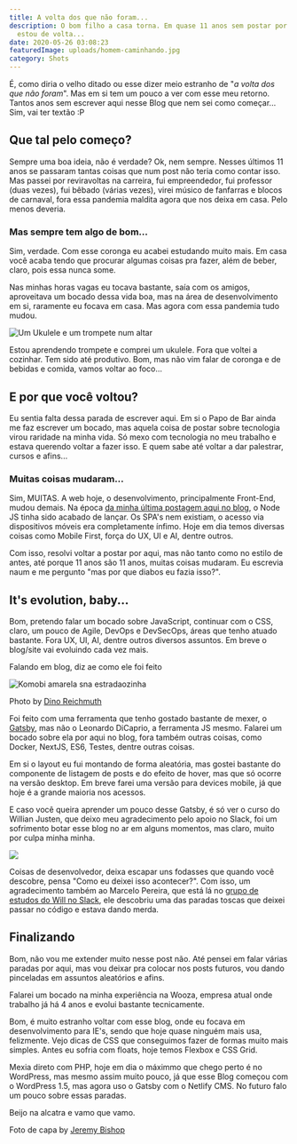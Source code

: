 ```yaml
---
title: A volta dos que não foram...
description: O bom filho a casa torna. Em quase 11 anos sem postar por aqui,
  estou de volta...
date: 2020-05-26 03:08:23
featuredImage: uploads/homem-caminhando.jpg
category: Shots
---
```

É, como diria o velho ditado ou esse dizer meio estranho de "*a volta dos que não foram*". Mas em si tem um pouco a ver com esse meu retorno. Tantos anos sem escrever aqui nesse Blog que nem sei como começar... Sim, vai ter textão :P

## Que tal pelo começo?

Sempre uma boa ideia, não é verdade? Ok, nem sempre. Nesses últimos 11 anos se passaram tantas coisas que num post não teria como contar isso. Mas passei por reviravoltas na carreira, fui empreendedor, fui professor (duas vezes), fui bêbado (várias vezes), virei músico de fanfarras e blocos de carnaval, fora essa pandemia maldita agora que nos deixa em casa. Pelo menos deveria.

### Mas sempre tem algo de bom...

Sim, verdade. Com esse coronga eu acabei estudando muito mais. Em casa você acaba tendo que procurar algumas coisas pra fazer, além de beber, claro, pois essa nunca some.

Nas minhas horas vagas eu tocava bastante, saía com os amigos, aproveitava um bocado dessa vida boa, mas na área de desenvolvimento em si, raramente eu focava em casa. Mas agora com essa pandemia tudo mudou.

![Um Ukulele e um trompete num altar](uploads/ukulele-trompete.jpg "Um Ukulele e um trompete num altar")

Estou aprendendo trompete e comprei um ukulele. Fora que voltei a cozinhar. Tem sido até produtivo. Bom, mas não vim falar de coronga e de bebidas e comida, vamos voltar ao foco...

## E por que você voltou?

Eu sentia falta dessa parada de escrever aqui. Em si o Papo de Bar ainda me faz escrever um bocado, mas aquela coisa de postar sobre tecnologia virou raridade na minha vida. Só mexo com tecnologia no meu trabalho e estava querendo voltar a fazer isso. E quem sabe até voltar a dar palestrar, cursos e afins...

### Muitas coisas mudaram...

Sim, MUITAS. A web hoje, o desenvolvimento, principalmente Front-End, mudou demais. Na época [da minha última postagem aqui no blog](/resultado-da-promocao-cms-brasil/), o Node JS tinha sido acabado de lançar. Os SPA's nem existiam, o acesso via dispositivos móveis era completamente ínfimo. Hoje em dia temos diversas coisas como Mobile First, força do UX, UI e AI, dentre outros.

Com isso, resolvi voltar a postar por aqui, mas não tanto como no estilo de antes, até porque 11 anos são 11 anos, muitas coisas mudaram. Eu escrevia naum e me pergunto "mas por que diabos eu fazia isso?".

## It's evolution, baby...

Bom, pretendo falar um bocado sobre JavaScript, continuar com o CSS, claro, um pouco de Agile, DevOps e DevSecOps, áreas que tenho atuado bastante. Fora UX, UI, AI, dentre outros diversos assuntos. Em breve o blog/site vai evoluindo cada vez mais.

Falando em blog, diz ae como ele foi feito

![Komobi amarela sna estradaozinha ](uploads/kombi-amarela.jpg "Komobi amarela sna estradaozinha ")

Photo by [Dino Reichmuth](https://unsplash.com/@dinoreichmuth?utm_source=unsplash&utm_medium=referral&utm_content=creditCopyText)

Foi feito com uma ferramenta que tenho gostado bastante de mexer, o [Gatsby](https://www.gatsbyjs.org/), mas não o Leonardo DiCaprio, a ferramenta JS mesmo. Falarei um bocado sobre ela por aqui no blog, fora também outras coisas, como Docker, NextJS, ES6, Testes, dentre outras coisas.

Em si o layout eu fui montando de forma aleatória, mas gostei bastante do componente de listagem de posts e do efeito de hover, mas que só ocorre na versão desktop. Em breve farei uma versão para devices mobile, já que hoje é a grande maioria nos acessos.

E caso você queira aprender um pouco desse Gatsby, é só ver o curso do Willian Justen, que deixo meu agradecimento pelo apoio no Slack, foi um sofrimento botar esse blog no ar em alguns momentos, mas claro, muito por culpa minha minha.

![](uploads/who-wrote-this-crap-code.jpg)

Coisas de desenvolvedor, deixa escapar uns fodasses que quando você descobre, pensa "Como eu deixei isso acontecer?". Com isso, um agradecimento também ao Marcelo Pereira, que está lá no [grupo de estudos do Will no Slack](https://slack-willianjusten.herokuapp.com/), ele descobriu uma das paradas toscas que deixei passar no código e estava dando merda.

## Finalizando

Bom, não vou me extender muito nesse post não. Até pensei em falar várias paradas por aqui, mas vou deixar pra colocar nos posts futuros, vou dando pinceladas em assuntos aleatórios e afins.

Falarei um bocado na minha experiência na Wooza, empresa atual onde trabalho já há 4 anos e evolui bastante tecnicamente.

Bom, é muito estranho voltar com esse blog, onde eu focava em desenvolvimento para IE's, sendo que hoje quase ninguém mais usa, felizmente. Vejo dicas de CSS que conseguimos fazer de formas muito mais simples. Antes eu sofria com floats, hoje temos Flexbox e CSS Grid.

Mexia direto com PHP, hoje em dia o máximmo que chego perto é no WordPress, mas mesmo assim muito pouco, já que esse Blog começou com o WordPress 1.5, mas agora uso o Gatsby com o Netlify CMS. No futuro falo um pouco sobre essas paradas.

Beijo na alcatra e vamo que vamo.

Foto de capa by [Jeremy Bishop](https://unsplash.com/@jeremybishop?utm_source=unsplash&utm_medium=referral&utm_content=creditCopyText)